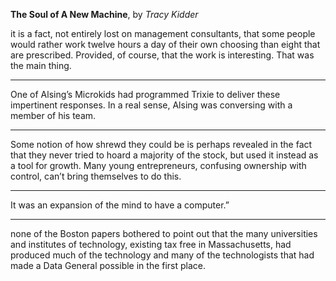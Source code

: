 **The Soul of A New Machine**, by *Tracy Kidder*

it is a fact, not entirely lost on management consultants, that some people would rather work twelve hours a day of their own choosing than eight that are prescribed. Provided, of course, that the work is interesting. That was the main thing.

---

One of Alsing’s Microkids had programmed Trixie to deliver these impertinent responses. In a real sense, Alsing was conversing with a member of his team.

---

Some notion of how shrewd they could be is perhaps revealed in the fact that they never tried to hoard a majority of the stock, but used it instead as a tool for growth. Many young entrepreneurs, confusing ownership with control, can’t bring themselves to do this.

---

It was an expansion of the mind to have a computer.”

---

none of the Boston papers bothered to point out that the many universities and institutes of technology, existing tax free in Massachusetts, had produced much of the technology and many of the technologists that had made a Data General possible in the first place.

